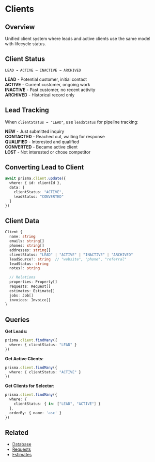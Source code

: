 # Clients

## Overview

Unified client system where leads and active clients use the same model with lifecycle status.

## Client Status

```
LEAD → ACTIVE → INACTIVE → ARCHIVED
```

**LEAD** - Potential customer, initial contact  
**ACTIVE** - Current customer, ongoing work  
**INACTIVE** - Past customer, no recent activity  
**ARCHIVED** - Historical record only  

## Lead Tracking

When `clientStatus = "LEAD"`, use `leadStatus` for pipeline tracking:

**NEW** - Just submitted inquiry  
**CONTACTED** - Reached out, waiting for response  
**QUALIFIED** - Interested and qualified  
**CONVERTED** - Became active client  
**LOST** - Not interested or chose competitor  

## Converting Lead to Client

```typescript
await prisma.client.update({
  where: { id: clientId },
  data: {
    clientStatus: "ACTIVE",
    leadStatus: "CONVERTED"
  }
})
```

## Client Data

```typescript
Client {
  name: string
  emails: string[]
  phones: string[]
  addresses: string[]
  clientStatus: "LEAD" | "ACTIVE" | "INACTIVE" | "ARCHIVED"
  leadSource?: string  // "website", "phone", "referral"
  leadStatus: string
  notes?: string
  
  // Relations
  properties: Property[]
  requests: Request[]
  estimates: Estimate[]
  jobs: Job[]
  invoices: Invoice[]
}
```

## Queries

**Get Leads:**
```typescript
prisma.client.findMany({
  where: { clientStatus: "LEAD" }
})
```

**Get Active Clients:**
```typescript
prisma.client.findMany({
  where: { clientStatus: "ACTIVE" }
})
```

**Get Clients for Selector:**
```typescript
prisma.client.findMany({
  where: { 
    clientStatus: { in: ["LEAD", "ACTIVE"] }
  },
  orderBy: { name: 'asc' }
})
```

## Related

- [Database](/docs/architecture/DATABASE.md)
- [Requests](/docs/features/REQUESTS.md)
- [Estimates](/docs/features/ESTIMATES.md)

